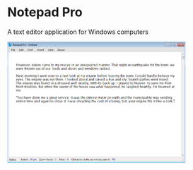 # Notepad Pro
A text editor application for Windows computers

<img src="images/Notepad Pro_Text.PNG" height="80%" width="80%">
